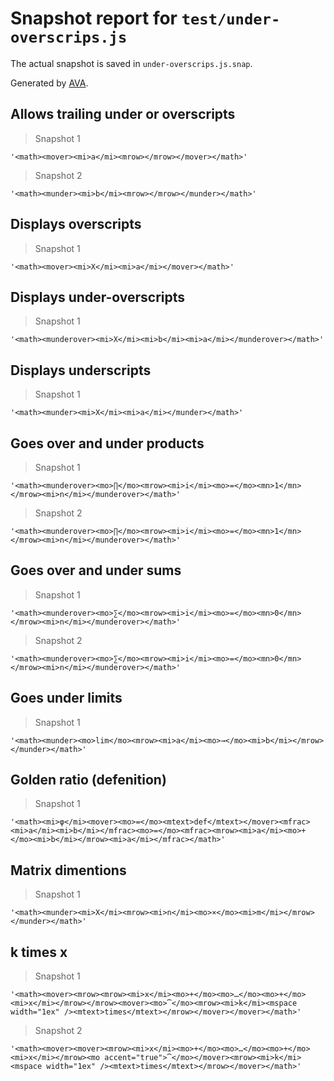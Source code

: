 # Snapshot report for `test/under-overscrips.js`

The actual snapshot is saved in `under-overscrips.js.snap`.

Generated by [AVA](https://ava.li).

## Allows trailing under or overscripts

> Snapshot 1

    '<math><mover><mi>a</mi><mrow></mrow></mover></math>'

> Snapshot 2

    '<math><munder><mi>b</mi><mrow></mrow></munder></math>'

## Displays overscripts

> Snapshot 1

    '<math><mover><mi>X</mi><mi>a</mi></mover></math>'

## Displays under-overscripts

> Snapshot 1

    '<math><munderover><mi>X</mi><mi>b</mi><mi>a</mi></munderover></math>'

## Displays underscripts

> Snapshot 1

    '<math><munder><mi>X</mi><mi>a</mi></munder></math>'

## Goes over and under products

> Snapshot 1

    '<math><munderover><mo>∏</mo><mrow><mi>i</mi><mo>=</mo><mn>1</mn></mrow><mi>n</mi></munderover></math>'

> Snapshot 2

    '<math><munderover><mo>∏</mo><mrow><mi>i</mi><mo>=</mo><mn>1</mn></mrow><mi>n</mi></munderover></math>'

## Goes over and under sums

> Snapshot 1

    '<math><munderover><mo>∑</mo><mrow><mi>i</mi><mo>=</mo><mn>0</mn></mrow><mi>n</mi></munderover></math>'

> Snapshot 2

    '<math><munderover><mo>∑</mo><mrow><mi>i</mi><mo>=</mo><mn>0</mn></mrow><mi>n</mi></munderover></math>'

## Goes under limits

> Snapshot 1

    '<math><munder><mo>lim</mo><mrow><mi>a</mi><mo>→</mo><mi>b</mi></mrow></munder></math>'

## Golden ratio (defenition)

> Snapshot 1

    '<math><mi>φ</mi><mover><mo>=</mo><mtext>def</mtext></mover><mfrac><mi>a</mi><mi>b</mi></mfrac><mo>=</mo><mfrac><mrow><mi>a</mi><mo>+</mo><mi>b</mi></mrow><mi>a</mi></mfrac></math>'

## Matrix dimentions

> Snapshot 1

    '<math><munder><mi>X</mi><mrow><mi>n</mi><mo>×</mo><mi>m</mi></mrow></munder></math>'

## k times x

> Snapshot 1

    '<math><mover><mrow><mrow><mi>x</mi><mo>+</mo><mo>…</mo><mo>+</mo><mi>x</mi></mrow></mrow><mover><mo>⏞</mo><mrow><mi>k</mi><mspace width="1ex" /><mtext>times</mtext></mrow></mover></mover></math>'

> Snapshot 2

    '<math><mover><mover><mrow><mi>x</mi><mo>+</mo><mo>…</mo><mo>+</mo><mi>x</mi></mrow><mo accent="true">⏞</mo></mover><mrow><mi>k</mi><mspace width="1ex" /><mtext>times</mtext></mrow></mover></math>'
